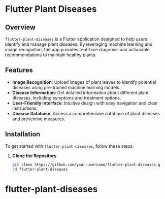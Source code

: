 # Flutter Plant Diseases

## Overview

`flutter-plant-diseases` is a Flutter application designed to help users identify and manage plant diseases. By leveraging machine learning and image recognition, the app provides real-time diagnosis and actionable recommendations to maintain healthy plants.

## Features

- **Image Recognition**: Upload images of plant leaves to identify potential diseases using pre-trained machine learning models.
- **Disease Information**: Get detailed information about different plant diseases, including symptoms and treatment options.
- **User-Friendly Interface**: Intuitive design with easy navigation and clear instructions.
- **Disease Database**: Access a comprehensive database of plant diseases and preventive measures.

## Installation

To get started with `flutter-plant-diseases`, follow these steps:

1. **Clone the Repository**

   ```bash
   git clone https://github.com/your-username/flutter-plant-diseases.git
   cd flutter-plant-diseases
# flutter-plant-diseases

